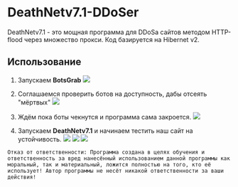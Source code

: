 # DeathNetv7.1-DDoSer
DeathNetv7.1 - это мощная программа для DDoSа сайтов методом HTTP-flood через множество прокси.
Код базируется на Hibernet v2.

## Использование

1. Запускаем **BotsGrab** 
![](https://s8.hostingkartinok.com/uploads/images/2019/07/268be276e9e40ec3defdd7ed3741ab11.png)


2. Соглашаемся проверить ботов на доступность, дабы отсеять "мёртвых" 
![](https://s8.hostingkartinok.com/uploads/images/2019/07/cf0f0f9c5fa62637ef677c06d1ef3051.png)


3. Ждём пока боты чекнутся и программа сама закроется.
![](https://s8.hostingkartinok.com/uploads/images/2019/07/6470616988df414022aea3b0aac2c6e8.png)


4. Запускаем **DeathNetv7.1** и начинаем тестить наш сайт на устойчивость.
![](https://s8.hostingkartinok.com/uploads/images/2019/07/394989856f99d523ad04bec24e47da67.png)
![](https://s8.hostingkartinok.com/uploads/images/2019/07/138ca414d1be0f655d5a935d272f019d.png)
![](https://s8.hostingkartinok.com/uploads/images/2019/07/d93335a84116dec95a8447b8314326ed.png)


`Отказ от ответственности:
Программа создана в целях обучения и ответственность за вред нанесённый использованием данной программы как моральный, так и материальный, ложится полностью на того, кто её использует!
Автор программы не несёт никакой ответственности за ваши действия!
`
